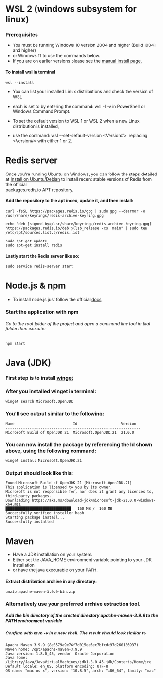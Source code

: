 # WSL 2 (windows subsystem for linux)
### Prerequisites

- You must be running Windows 10 version 2004 and higher (Build 19041 and higher)
- or Windows 11 to use the commands below.
- If you are on earlier versions please see the [manual install page.](https://learn.microsoft.com/en-us/windows/wsl/install-manual)
#### To install wsl in terminal    
    wsl --install
- You can list your installed Linux distributions and check the version of WSL
- each is set to by entering the command: wsl -l -v in PowerShell or Windows Command Prompt.

- To set the default version to WSL 1 or WSL 2 when a new Linux distribution is installed,
- use the command: wsl --set-default-version <Version#>, replacing <Version#> with either 1 or 2.
# Redis server
 Once you're running Ubuntu on Windows, you can follow the steps detailed  
 at [Install on Ubuntu/Debian](https://redis.io/docs/latest/operate/oss_and_stack/install/install-redis/install-redis-on-linux/#install-on-ubuntu-debian) to install recent stable versions of Redis from the official  
 packages.redis.io APT repository. 
#### Add the repository to the apt index, update it, and then install:
    curl -fsSL https://packages.redis.io/gpg | sudo gpg --dearmor -o /usr/share/keyrings/redis-archive-keyring.gpg

    echo "deb [signed-by=/usr/share/keyrings/redis-archive-keyring.gpg] https://packages.redis.io/deb $(lsb_release -cs) main" | sudo tee /etc/apt/sources.list.d/redis.list
    
    sudo apt-get update
    sudo apt-get install redis
#### Lastly start the Redis server like so: 
    sudo service redis-server start
# Node.js & npm
- To install node.js just follow the official [docs](https://docs.npmjs.com/downloading-and-installing-node-js-and-npm)
### Start the application with npm
###### Go to the root folder of the project and open a command line tool in that folder then execute:
    npm start
# Java (JDK)

### First step is to install [winget](https://learn.microsoft.com/en-us/windows/package-manager/winget/#install-winget)

### After you installed winget in terminal: 
    winget search Microsoft.OpenJDK 
### You'll see output similar to the following: 

    Name                           Id                    Version
    --------------------------------------------------------------
    Microsoft Build of OpenJDK 21  Microsoft.OpenJDK.21  21.0.0

### You can now install the package by referencing the Id shown above, using the following command:

    winget install Microsoft.OpenJDK.21

### Output should look like this:

    Found Microsoft Build of OpenJDK 21 [Microsoft.OpenJDK.21]
    This application is licensed to you by its owner.
    Microsoft is not responsible for, nor does it grant any licences to, third-party packages.
    Downloading https://aka.ms/download-jdk/microsoft-jdk-21.0.0-windows-x64.msi
    ██████████████████████████████   160 MB /  160 MB
    Successfully verified installer hash
    Starting package install...    
    Successfully installed


# Maven

- Have a JDK installation on your system. 
- Either set the JAVA_HOME environment variable pointing to your JDK installation 
- or have the java executable on your PATH.
#### Extract distribution archive in any directory:

    unzip apache-maven-3.9.9-bin.zip

### Alternatively use your preferred archive extraction tool.

##### Add the bin directory of the created directory apache-maven-3.9.9 to the PATH environment variable
##### Confirm with mvn -v in a new shell. The result should look similar to
    Apache Maven 3.9.9 (8e8579a9e76f7d015ee5ec7bfcdc97d260186937)
    Maven home: /opt/apache-maven-3.9.9
    Java version: 1.8.0_45, vendor: Oracle Corporation
    Java home: /Library/Java/JavaVirtualMachines/jdk1.8.0_45.jdk/Contents/Home/jre
    Default locale: en_US, platform encoding: UTF-8
    OS name: "mac os x", version: "10.8.5", arch: "x86_64", family: "mac"   